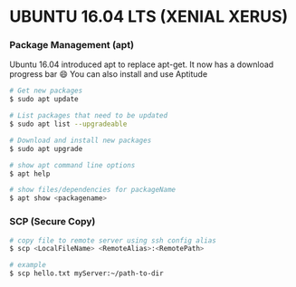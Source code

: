 # UBUNTU 16.04 LTS (XENIAL XERUS)

### Package Management (apt)
Ubuntu 16.04 introduced apt to replace apt-get.  It now has a download progress bar :smile:
You can also install and use Aptitude

```sh
# Get new packages
$ sudo apt update

# List packages that need to be updated
$ sudo apt list --upgradeable

# Download and install new packages
$ sudo apt upgrade

# show apt command line options
$ apt help

# show files/dependencies for packageName
$ apt show <packagename>
```

### SCP (Secure Copy)
```sh
# copy file to remote server using ssh config alias
$ scp <LocalFileName> <RemoteAlias>:<RemotePath>

# example
$ scp hello.txt myServer:~/path-to-dir
```
